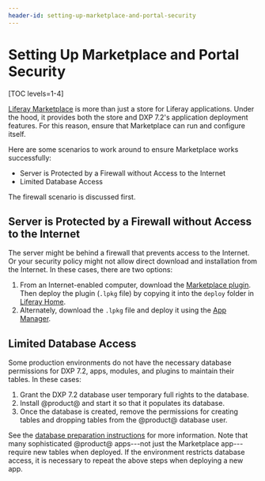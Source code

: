 ```yaml
---
header-id: setting-up-marketplace-and-portal-security
---
```


# Setting Up Marketplace and Portal Security

[TOC levels=1-4]

[Liferay Marketplace](https://www.liferay.com/marketplace) is more than just a store for Liferay applications. Under the hood, it provides both the store and DXP 7.2's application deployment features. For this reason, ensure that Marketplace can run and configure itself.

Here are some scenarios to work around to ensure Marketplace works successfully:

* Server is Protected by a Firewall without Access to the Internet
* Limited Database Access

The firewall scenario is discussed first.

## Server is Protected by a Firewall without Access to the Internet

The server might be behind a firewall that prevents access to the Internet. Or your security policy might not allow direct download and installation from the Internet. In these cases, there are two options:

1. From an Internet-enabled computer, download the [Marketplace plugin](https://www.liferay.com/marketplace/download). Then deploy the plugin (`.lpkg` file) by copying it into the `deploy` folder in [Liferay Home](https://help.liferay.com/hc/en-us/articles/360028712272-Liferay-Home).
1. Alternately, download the `.lpkg` file and deploy it using the [App Manager](https://help.liferay.com/hc/en-us/articles/360029134911-Managing-and-Configuring-Apps).

## Limited Database Access

Some production environments do not have the necessary database permissions for DXP 7.2, apps, modules, and plugins to maintain their tables. In these cases:

1. Grant the DXP 7.2 database user temporary full rights to the database.
1. Install @product@ and start it so that it populates its database.
1. Once the database is created, remove the permissions for creating tables and dropping tables from the @product@ database user.

See the [database preparation instructions](./preparing-the-database.md) for more information. Note that many sophisticated @product@ apps---not just the Marketplace app---require new tables when deployed. If the environment restricts database access, it is necessary to repeat the above steps when deploying a new app.
